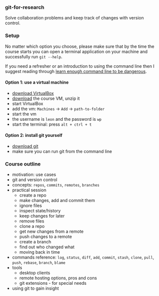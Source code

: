 ### git-for-research

Solve collaboration problems and keep track of changes with version control.

### Setup

No matter which option you choose, please make sure that by the time the course starts you can open a terminal application on your machine and successfully run `git --help`.

If you need a refresher or an introduction to using the command line then I suggest reading through [learn enough command line to be dangerous](https://www.learnenough.com/command-line-tutorial).

#### Option 1: use a virtual machine

* [download VirtualBox](https://www.virtualbox.org/wiki/Downloads)
* [download](https://dl.dropboxusercontent.com/u/104325750/pydatsci_vm.zip) the course VM, unzip it
* start VirtualBox
* add the vm: `Machines` -> `Add` -> `path-to-folder`
* start the vm
* the username is `leon` and the password is `wp`
* start the terminal: press `alt + ctrl + t`

#### Option 2: install git yourself

* [download git](https://git-scm.com/downloads)
* make sure you can run git from the command line

### Course outline

* motivation: use cases
* git and version control
* concepts: `repos`, `commits`, `remotes`, `branches`
* practical session
    * create a repo
    * make changes, add and commit them
    * ignore files
    * inspect state/history
    * keep changes for later
    * remove files
    * clone a repo
    * get new changes from a remote
    * push changes to a remote
    * create a branch
    * find out who changed what
    * moving back in time
* commands reference: `log`, `status`, `diff`, `add`, `commit`, `stash`, `clone`, `pull`, `push`, `rebase`, `branch`, `blame`
* tools
    * desktop clients
    * remote hosting options, pros and cons
    * git extensions - for special needs
* using git to gain insight
